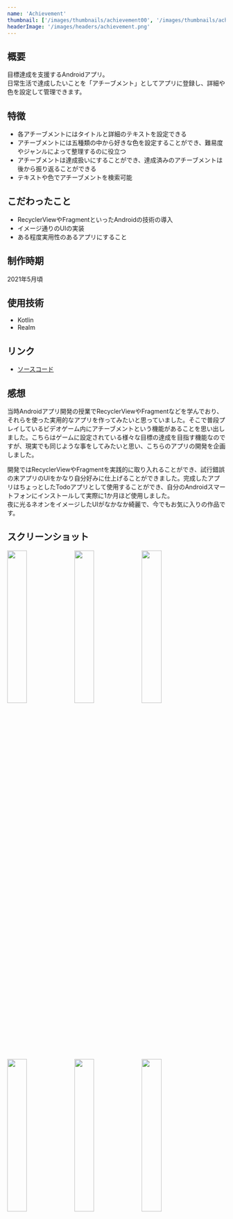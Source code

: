 ```yaml
---
name: 'Achievement'
thumbnail: ['/images/thumbnails/achievement00', '/images/thumbnails/achievement01', '/images/thumbnails/achievement02']
headerImage: '/images/headers/achievement.png'
---
```


## 概要
目標達成を支援するAndroidアプリ。  
日常生活で達成したいことを「アチーブメント」としてアプリに登録し、詳細や色を設定して管理できます。

## 特徴
- 各アチーブメントにはタイトルと詳細のテキストを設定できる
- アチーブメントには五種類の中から好きな色を設定することができ、難易度やジャンルによって整理するのに役立つ
- アチーブメントは達成扱いにすることができ、達成済みのアチーブメントは後から振り返ることができる
- テキストや色でアチーブメントを検索可能

## こだわったこと
- RecyclerViewやFragmentといったAndroidの技術の導入
- イメージ通りのUIの実装
- ある程度実用性のあるアプリにすること

## 制作時期
2021年5月頃

## 使用技術
- Kotlin
- Realm

## リンク
- [ソースコード](https://github.com/Yu357/Achievement)

## 感想
当時Androidアプリ開発の授業でRecyclerViewやFragmentなどを学んでおり、それらを使った実用的なアプリを作ってみたいと思っていました。そこで普段プレイしているビデオゲーム内にアチーブメントという機能があることを思い出しました。こちらはゲームに設定されている様々な目標の達成を目指す機能なのですが、現実でも同じような事をしてみたいと思い、こちらのアプリの開発を企画しました。

開発ではRecyclerViewやFragmentを実践的に取り入れることができ、試行錯誤の末アプリのUIをかなり自分好みに仕上げることができました。完成したアプリはちょっとしたTodoアプリとして使用することができ、自分のAndroidスマートフォンにインストールして実際に1か月ほど使用しました。  
夜に光るネオンをイメージしたUIがなかなか綺麗で、今でもお気に入りの作品です。

## スクリーンショット
<div>
  <img style="width: 30%;" src="https://user-images.githubusercontent.com/65577595/207323672-d61a2845-59d6-4855-a588-eaedbc6ae750.png"/>
  <img style="width: 30%;" src="https://user-images.githubusercontent.com/65577595/207325265-2b082e27-2fc9-4e5d-bc91-3bc4f4cdb3c2.png"/>
  <img style="width: 30%;" src="https://user-images.githubusercontent.com/65577595/207325272-67c44dd6-8ed0-4111-b4e5-39c458e79edb.png"/>
  <img style="width: 30%;" src="https://user-images.githubusercontent.com/65577595/207323684-c6825e7f-7b97-4bdf-add0-91986147d5c1.png"/>
  <img style="width: 30%;" src="https://user-images.githubusercontent.com/65577595/207323687-a8e8d1ff-616b-40ca-9243-67c6af2b5384.png"/>
  <img style="width: 30%;" src="https://user-images.githubusercontent.com/65577595/207325273-55fc1ffd-b81b-492c-a888-188f1d1c610a.png"/>
</div>
